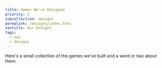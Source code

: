 ```yaml
---
title: Games We've Designed
priority: 2
subcollection: designs
permalink: /designs/index.html
navtitle: Our Designs
tags:
  - nav
  - designs
---
```


Here's a small collection of the games we've built and a word or two about them.
